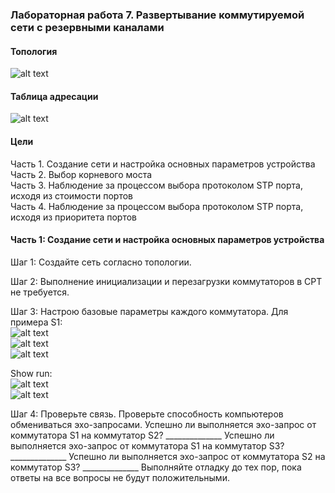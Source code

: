 ### Лабораторная работа 7. Развертывание коммутируемой сети с резервными каналами

#### Топология 
![alt text](https://github.com/elborisova3009/otus-networks/blob/master/labs/lab7/%D0%A1%D0%BA%D1%80%D0%B8%D0%BD%D1%88%D0%BE%D1%82%2021-10-2022%20114403.jpg)

#### Таблица адресации
![alt text](https://github.com/elborisova3009/otus-networks/blob/master/labs/lab7/%D0%A1%D0%BA%D1%80%D0%B8%D0%BD%D1%88%D0%BE%D1%82%2021-10-2022%20114706-1.jpg)

#### Цели
Часть 1. Создание сети и настройка основных параметров устройства  
Часть 2. Выбор корневого моста  
Часть 3. Наблюдение за процессом выбора протоколом STP порта, исходя из стоимости портов  
Часть 4. Наблюдение за процессом выбора протоколом STP порта, исходя из приоритета портов  

#### Часть 1:	Создание сети и настройка основных параметров устройства

Шаг 1:	Создайте сеть согласно топологии.







Шаг 2:	Выполнение инициализации и перезагрузки коммутаторов в CPT не требуется.

Шаг 3:	Настрою базовые параметры каждого коммутатора. Для примера S1:  
![alt text](https://github.com/elborisova3009/otus-networks/blob/master/labs/lab7/%D0%A1%D0%BA%D1%80%D0%B8%D0%BD%D1%88%D0%BE%D1%82%2021-10-2022%20125135.jpg)  
![alt text](https://github.com/elborisova3009/otus-networks/blob/master/labs/lab7/%D0%A1%D0%BA%D1%80%D0%B8%D0%BD%D1%88%D0%BE%D1%82%2021-10-2022%20125932.jpg)  
![alt text](https://github.com/elborisova3009/otus-networks/blob/master/labs/lab7/%D0%A1%D0%BA%D1%80%D0%B8%D0%BD%D1%88%D0%BE%D1%82%2021-10-2022%20125951.jpg)

Show run:  
![alt text](https://github.com/elborisova3009/otus-networks/blob/master/labs/lab7/%D0%A1%D0%BA%D1%80%D0%B8%D0%BD%D1%88%D0%BE%D1%82%2021-10-2022%20130211.jpg)  
![alt text](https://github.com/elborisova3009/otus-networks/blob/master/labs/lab7/%D0%A1%D0%BA%D1%80%D0%B8%D0%BD%D1%88%D0%BE%D1%82%2021-10-2022%20130227.jpg)  

Шаг 4:	Проверьте связь.
Проверьте способность компьютеров обмениваться эхо-запросами.
Успешно ли выполняется эхо-запрос от коммутатора S1 на коммутатор S2?	______________
Успешно ли выполняется эхо-запрос от коммутатора S1 на коммутатор S3?	______________
Успешно ли выполняется эхо-запрос от коммутатора S2 на коммутатор S3?	______________
Выполняйте отладку до тех пор, пока ответы на все вопросы не будут положительными.





